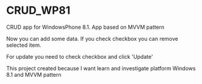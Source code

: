 # CRUD_WP81
CRUD app for WindowsPhone 8.1. App based on MVVM pattern

Now you can add some data. If you check checkbox you can remove selected item.

For update you need to check checkbox and click 'Update'

This project created because I want learn and investigate platform Windows 8.1 and MVVM pattern
